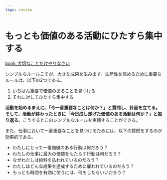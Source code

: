 ```yaml
---
tags: review
---
```


# もっとも価値のある活動にひたすら集中する

[book_大切なことだけやりなさい](book_大切なことだけやりなさい.md)

シンプルなルールこそが、大きな成果を生み出す。生産性を高めるために重要なルールは、以下の2つである。

1. いちばん重要で価値のあることを見つける
2. それに対してひたすら集中する

**活動を始めるまえに、「今一番重要なことは何か？」と質問し、計画を立てる。そして、活動が終わったときに「今日成し遂げた価値のある活動は何か？」と振り返る**。こうするとこのシンプルなルールを実践することができる。

また、仕事において一番重要なことを見つけるためには、以下の質問をするのが効果的である。

- わたしにとって一番価値のある行動は何だろう？
- わたしの仕事に最大の価値をもたらす行動は何だろう？
- なぜわたしは給料を払われているのだろう？
- わたしはどんな成果を達成するために雇われているのだろう？
- もっとも時間を有効に使うには、何をしたらいいだろう？
